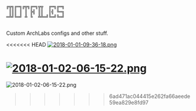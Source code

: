 ```
╔╦╗╔═╗╔╦╗╔═╗╦╦  ╔═╗╔═╗
 ║║║ ║ ║ ╠╣ ║║  ║╣ ╚═╗
═╩╝╚═╝ ╩ ╚  ╩╩═╝╚═╝╚═╝
        
```

Custom ArchLabs configs and other stuff.

<<<<<<< HEAD
[![2018-01-01-09-36-18.png](https://cdn.scrot.moe/images/2018/01/01/2018-01-01-09-36-18.png)](https://scrot.moe/image/6AnQA)

[![2018-01-02-06-15-22.png](https://cdn.scrot.moe/images/2018/01/02/2018-01-02-06-15-22.png)](https://scrot.moe/image/6AhSn)
=======
![2018-01-02-06-15-22.png](https://github.com/Dobbie03/dots/blob/master/2018-01-02-06-15-22.png "Screenshot 02-01-18")
>>>>>>> 6ad471ac044415e262fa66aeede59ea829e8fd97
